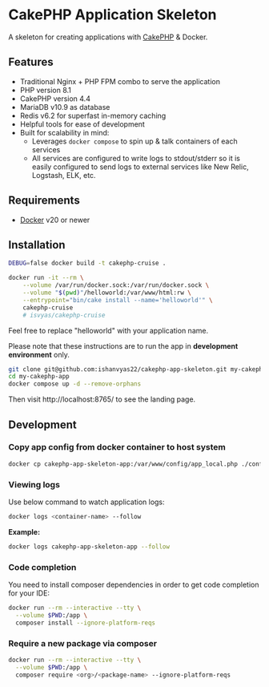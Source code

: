 # CakePHP Application Skeleton

A skeleton for creating applications with [CakePHP](https://cakephp.org) & Docker.

## Features
- Traditional Nginx + PHP FPM combo to serve the application
- PHP version 8.1
- CakePHP version 4.4
- MariaDB v10.9 as database
- Redis v6.2 for superfast in-memory caching
- Helpful tools for ease of development
- Built for scalability in mind:
    - Leverages `docker compose` to spin up & talk containers of each services
    - All services are configured to write logs to stdout/stderr so it is easily configured to send logs to external services like New Relic, Logstash, ELK, etc.

## Requirements

- [Docker](https://docs.docker.com/get-docker/) v20 or newer

## Installation

```bash
DEBUG=false docker build -t cakephp-cruise .

docker run -it --rm \
    --volume /var/run/docker.sock:/var/run/docker.sock \
    --volume "$(pwd)"/helloworld:/var/www/html:rw \
    --entrypoint="bin/cake install --name='helloworld'" \
    cakephp-cruise
    # isvyas/cakephp-cruise
```

Feel free to replace "helloworld" with your application name.

Please note that these instructions are to run the app in **development environment** only.

```bash
git clone git@github.com:ishanvyas22/cakephp-app-skeleton.git my-cakephp-app
cd my-cakephp-app
docker compose up -d --remove-orphans
```

Then visit http://localhost:8765/ to see the landing page.

## Development

### Copy app config from docker container to host system

```bash
docker cp cakephp-app-skeleton-app:/var/www/config/app_local.php ./config/app_local.php
```

### Viewing logs

Use below command to watch application logs:
```bash
docker logs <container-name> --follow
```

**Example:**
```bash
docker logs cakephp-app-skeleton-app --follow
```

### Code completion

You need to install composer dependencies in order to get code completion for your IDE:
```bash
docker run --rm --interactive --tty \
  --volume $PWD:/app \
  composer install --ignore-platform-reqs
```

### Require a new package via composer

```bash
docker run --rm --interactive --tty \
  --volume $PWD:/app \
  composer require <org>/<package-name> --ignore-platform-reqs
```
